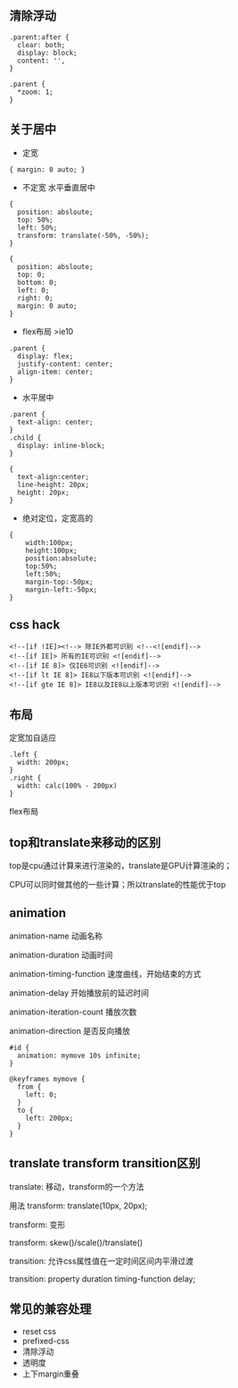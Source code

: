 ## 清除浮动
```
.parent:after {
  clear: both;
  display: block;
  content: '',
}

.parent {
  *zoom: 1;
}
```

## 关于居中
* 定宽

`{
  margin: 0 auto;
}`

* 不定宽 水平垂直居中

```
{
  position: absloute;
  top: 50%;
  left: 50%;
  transform: translate(-50%, -50%);
}

{
  position: absloute;
  top: 0;
  bottom: 0;
  left: 0;
  right: 0;
  margin: 0 auto;
}
```

* flex布局 >ie10

```
.parent {
  display: flex;
  justify-content: center;
  align-item: center;
}
```

* 水平居中

```
.parent {
  text-align: center;
}
.child {
  display: inline-block;
}

{
  text-align:center;
  line-height: 20px;
  height: 20px;
}
```

* 绝对定位，定宽高的

```
{
    width:100px;
    height:100px;
    position:absolute;
    top:50%;
    left:50%;
    margin-top:-50px;
    margin-left:-50px;
}
```

## css hack
```
<!--[if !IE]><!--> 除IE外都可识别 <!--<![endif]-->
<!--[if IE]> 所有的IE可识别 <![endif]-->
<!--[if IE 8]> 仅IE6可识别 <![endif]-->
<!--[if lt IE 8]> IE8以下版本可识别 <![endif]-->
<!--[if gte IE 8]> IE8以及IE8以上版本可识别 <![endif]-->
```
## 布局
定宽加自适应

```
.left {
  width: 200px;
}
.right {
  width: calc(100% - 200px)
}
```

flex布局

## top和translate来移动的区别
top是cpu通过计算来进行渲染的，translate是GPU计算渲染的；

CPU可以同时做其他的一些计算；所以translate的性能优于top

## animation
animation-name 动画名称

animation-duration 动画时间

animation-timing-function 速度曲线，开始结束的方式

animation-delay 开始播放前的延迟时间

animation-iteration-count 播放次数

animation-direction 是否反向播放

```
#id {
  animation: mymove 10s infinite;
}

@keyframes mymove {
  from {
    left: 0;
  }
  to {
    left: 200px;
  }
}
```

## translate transform transition区别
translate: 移动，transform的一个方法

用法 transform: translate(10px, 20px);

transform: 变形

transform: skew()/scale()/translate()

transition: 允许css属性值在一定时间区间内平滑过渡

transition: property duration timing-function delay;

## 常见的兼容处理
* reset css
* prefixed-css
* 清除浮动
* 透明度
* 上下margin重叠
